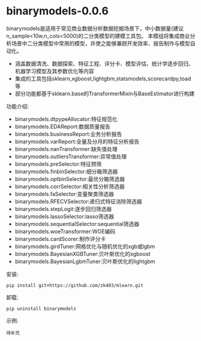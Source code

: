 # binarymodels-0.0.6

binarymodels是适用于常见商业数据分析数据挖掘场景下，中小数据量(建议n_sample<10w,n_cols<5000)的二分类模型的建模工具包。
本模组将集成商业分析场景中二分类模型中常用的模型，并使之能够兼顾开发效率、报告制作与模型自动化。

+ 涵盖数据清洗、数据探索、特征工程、评分卡、模型评估、统计学逐步回归、机器学习模型及其参数优化等内容
+ 集成的工具包括sklearn,xgboost,lightgbm,statsmodels,scorecardpy,toad等
+ 部分功能都基于sklearn.base的TransformerMixin与BaseEstimator进行构建

功能介绍:

- binarymodels.dtpypeAllocator:特征规范化
- binarymodels.EDAReport:数据质量报告
- binarymodels.businessReport:业务分析报告
- binarymodels.varReport:全量及分月的特征分析报告
- binarymodels.nanTransformer:缺失值处理
- binarymodels.outliersTransformer:异常值处理
- binarymodels.preSelector:特征预筛
- binarymodels.finbinSelector:细分箱筛选器
- binarymodels.optbinSelector:最优分箱筛选器
- binarymodels.corrSelector:相关性分析筛选器
- binarymodels.faSelector:变量聚类筛选器
- binarymodels.RFECVSelector:递归式特征消除筛选器
- binarymodels.stepLogit:逐步回归筛选器
- binarymodels.lassoSelector:lasso筛选器
- binarymodels.sequentialSelector:sequential筛选器
- binarymodels.woeTransformer:WOE编码
- binarymodels.cardScorer:制作评分卡
- binarymodels.girdTuner:网格优化与随机优化的xgb或lgbm
- binarymodels.BayesianXGBTuner:贝叶斯优化的xgboost
- binarymodels.BayesianLgbmTuner:贝叶斯优化的lightgbm

安装: 

```
pip install git+https://github.com/zk403/mlearn.git
```

卸载: 

```
pip uninstall binarymodels
```

示例:

```
待补充
```






